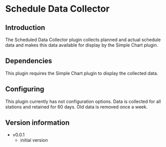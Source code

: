 # Schedule Data Collector

## Introduction

The Scheduled Data Collector plugin collects planned and actual
schedule data and makes this data available for display by the Simple
Chart plugin.

## Dependencies

This plugin requires the Simple Chart plugin to display the collected
data.

## Configuring

This plugin currently has not configuration options. Data is collected
for all stations and retained for 60 days. Old data is removed once a
week.

## Version information

- v0.0.1
  - initial version
